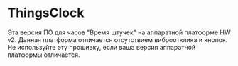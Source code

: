 # ThingsClock
Эта версия ПО для часов "Время штучек" на аппаратной платформе HW v2. Данная платформа отличается отсутствием виброотклика и кнопок. Не используйте эту прошивку, если ваша версия аппаратной платформы отличается.
